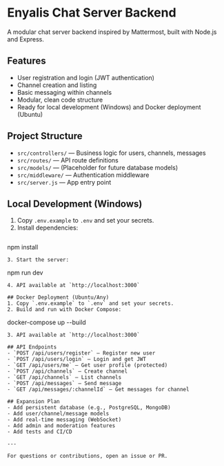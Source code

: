 # Enyalis Chat Server Backend

A modular chat server backend inspired by Mattermost, built with Node.js and Express.

## Features
- User registration and login (JWT authentication)
- Channel creation and listing
- Basic messaging within channels
- Modular, clean code structure
- Ready for local development (Windows) and Docker deployment (Ubuntu)

## Project Structure
- `src/controllers/` — Business logic for users, channels, messages
- `src/routes/` — API route definitions
- `src/models/` — (Placeholder for future database models)
- `src/middleware/` — Authentication middleware
- `src/server.js` — App entry point

## Local Development (Windows)
1. Copy `.env.example` to `.env` and set your secrets.
2. Install dependencies:
   ```
npm install
   ```
3. Start the server:
   ```
npm run dev
   ```
4. API available at `http://localhost:3000`

## Docker Deployment (Ubuntu/Any)
1. Copy `.env.example` to `.env` and set your secrets.
2. Build and run with Docker Compose:
   ```
docker-compose up --build
   ```
3. API available at `http://localhost:3000`

## API Endpoints
- `POST /api/users/register` — Register new user
- `POST /api/users/login` — Login and get JWT
- `GET /api/users/me` — Get user profile (protected)
- `POST /api/channels` — Create channel
- `GET /api/channels` — List channels
- `POST /api/messages` — Send message
- `GET /api/messages/:channelId` — Get messages for channel

## Expansion Plan
- Add persistent database (e.g., PostgreSQL, MongoDB)
- Add user/channel/message models
- Add real-time messaging (WebSocket)
- Add admin and moderation features
- Add tests and CI/CD

---

For questions or contributions, open an issue or PR.
